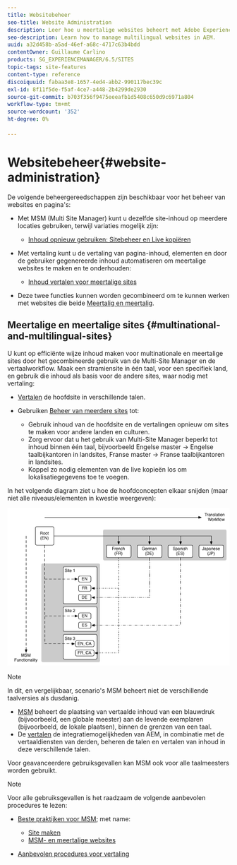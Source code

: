 ```yaml
---
title: Websitebeheer
seo-title: Website Administration
description: Leer hoe u meertalige websites beheert met Adobe Experience Manager.
seo-description: Learn how to manage multilingual websites in AEM.
uuid: a32d458b-a5ad-46ef-a68c-4717c63b4bdd
contentOwner: Guillaume Carlino
products: SG_EXPERIENCEMANAGER/6.5/SITES
topic-tags: site-features
content-type: reference
discoiquuid: fabaa3e8-1657-4ed4-abb2-990117bec39c
exl-id: 8f11f5de-f5af-4ce7-a448-2b4299de2930
source-git-commit: b703f356f9475eeeafb1d5408c650d9c6971a804
workflow-type: tm+mt
source-wordcount: '352'
ht-degree: 0%

---
```


# Websitebeheer{#website-administration}

De volgende beheergereedschappen zijn beschikbaar voor het beheer van websites en pagina&#39;s:

* Met MSM (Multi Site Manager) kunt u dezelfde site-inhoud op meerdere locaties gebruiken, terwijl variaties mogelijk zijn:

   * [Inhoud opnieuw gebruiken: Sitebeheer en Live kopiëren](/help/sites-administering/msm.md)

* Met vertaling kunt u de vertaling van pagina-inhoud, elementen en door de gebruiker gegenereerde inhoud automatiseren om meertalige websites te maken en te onderhouden:

   * [Inhoud vertalen voor meertalige sites](/help/sites-administering/translation.md)

* Deze twee functies kunnen worden gecombineerd om te kunnen werken met websites die beide [Meertalig en meertalig](#multinational-and-multilingual-sites).

## Meertalige en meertalige sites {#multinational-and-multilingual-sites}

U kunt op efficiënte wijze inhoud maken voor multinationale en meertalige sites door het gecombineerde gebruik van de Multi-Site Manager en de vertaalworkflow. Maak een stramiensite in één taal, voor een specifiek land, en gebruik die inhoud als basis voor de andere sites, waar nodig met vertaling:

* [Vertalen](/help/sites-administering/translation.md) de hoofdsite in verschillende talen.

* Gebruiken [Beheer van meerdere sites](/help/sites-administering/msm.md) tot:

   * Gebruik inhoud van de hoofdsite en de vertalingen opnieuw om sites te maken voor andere landen en culturen.
   * Zorg ervoor dat u het gebruik van Multi-Site Manager beperkt tot inhoud binnen één taal, bijvoorbeeld Engelse master -> Engelse taalbijkantoren in landsites, Franse master -> Franse taalbijkantoren in landsites.
   * Koppel zo nodig elementen van de live kopieën los om lokalisatiegegevens toe te voegen.

In het volgende diagram ziet u hoe de hoofdconcepten elkaar snijden (maar niet alle niveaus/elementen in kwestie weergeven):

![Diagram dat belangrijkste concepten MSM en Vertaling toont](assets/chlimage_1-71a.png)

>[!NOTE]
>
>In dit, en vergelijkbaar, scenario&#39;s MSM beheert niet de verschillende taalversies als dusdanig.
>
>* [MSM](/help/sites-administering/msm.md) beheert de plaatsing van vertaalde inhoud van een blauwdruk (bijvoorbeeld, een globale meester) aan de levende exemplaren (bijvoorbeeld, de lokale plaatsen), binnen de grenzen van een taal.
>* De [vertalen](/help/sites-administering/translation.md) de integratiemogelijkheden van AEM, in combinatie met de vertaaldiensten van derden, beheren de talen en vertalen van inhoud in deze verschillende talen.
>
>Voor geavanceerdere gebruiksgevallen kan MSM ook voor alle taalmeesters worden gebruikt.

>[!NOTE]
>
>Voor alle gebruiksgevallen is het raadzaam de volgende aanbevolen procedures te lezen:
>
>* [Beste praktijken voor MSM](/help/sites-administering/msm-best-practices.md); met name:
>
>   * [Site maken](/help/sites-administering/msm-best-practices.md#create-site)
>   * [MSM- en meertalige websites](/help/sites-administering/msm-best-practices.md#msm-and-multilingual-websites)
>
>* [Aanbevolen procedures voor vertaling](/help/sites-administering/tc-bp.md)
